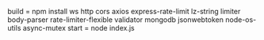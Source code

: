 build = npm install ws http cors axios express-rate-limit lz-string limiter body-parser rate-limiter-flexible validator mongodb jsonwebtoken node-os-utils async-mutex
start = node index.js
